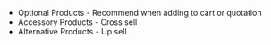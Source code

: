 - Optional Products  - Recommend when adding to cart or quotation
- Accessory Products - Cross sell
- Alternative Products  - Up sell